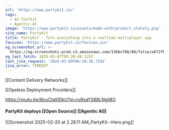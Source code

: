 ```yaml
---
url: 'https://www.partykit.io/'
tags:
  - AI-Toolkit
  - Agentic-AI
image: 'https://www.partykit.io/assets/made-with/product_stately.png'
site_name: PartyKit
title: PartyKit - Turn everything into a realtime multiplayer app
favicon: 'https://www.partykit.io/favicon.ico'
og_screenshot_url: >-
  https://og-screenshots-prod.s3.amazonaws.com/1366x768/80/false/a672fb1a82f16cd1e757e2c893add1a8940f494b23039fa843ac6b91bd234a32.jpeg
og_last_fetch: 2025-03-07T05:20:40.125Z
last_jina_request: '2025-03-09T06:19:30.719Z'
jina_error: TIMEOUT
---
```

[[Content Delivery Networks]]

[[Opsless Deployment Providers]]

https://youtu.be/8cuCtal0DkU?si=ru9saYS88LNgli8O

#### PartyKit deploys [[Open Source]] [[Agentic AI]]
![[Screenshot 2025-02-20 at 2.26.11 AM_PartyKit--Hero.png]]
